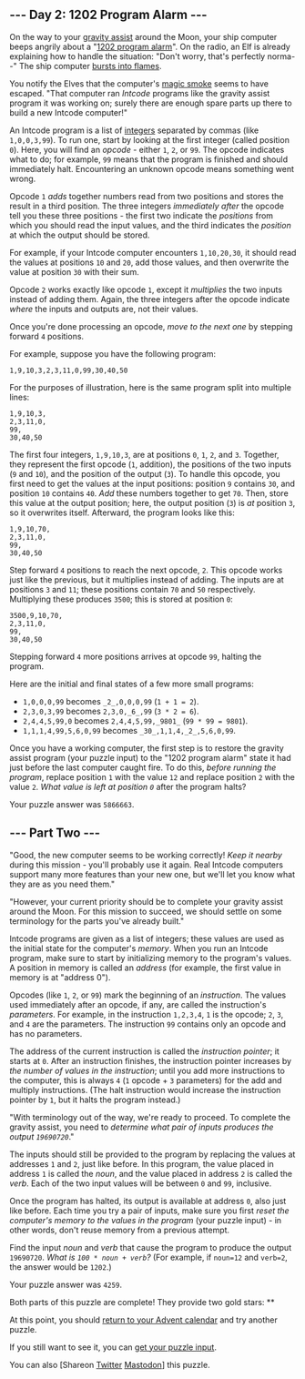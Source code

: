 ## \--- Day 2: 1202 Program Alarm ---

On the way to your [gravity assist](https://en.wikipedia.org/wiki/Gravity_assist) around the Moon, your ship computer beeps angrily about a "[1202 program alarm](https://www.hq.nasa.gov/alsj/a11/a11.landing.html#1023832)". On the radio, an Elf is already explaining how to handle the situation: "Don't worry, that's perfectly norma--" The ship computer [bursts into flames](https://en.wikipedia.org/wiki/Halt_and_Catch_Fire).

You notify the Elves that the computer's [magic smoke](https://en.wikipedia.org/wiki/Magic_smoke) seems to have escaped. "That computer ran _Intcode_ programs like the gravity assist program it was working on; surely there are enough spare parts up there to build a new Intcode computer!"

An Intcode program is a list of [integers](https://en.wikipedia.org/wiki/Integer) separated by commas (like `1,0,0,3,99`). To run one, start by looking at the first integer (called position `0`). Here, you will find an _opcode_ - either `1`, `2`, or `99`. The opcode indicates what to do; for example, `99` means that the program is finished and should immediately halt. Encountering an unknown opcode means something went wrong.

Opcode `1` _adds_ together numbers read from two positions and stores the result in a third position. The three integers _immediately after_ the opcode tell you these three positions - the first two indicate the _positions_ from which you should read the input values, and the third indicates the _position_ at which the output should be stored.

For example, if your Intcode computer encounters `1,10,20,30`, it should read the values at positions `10` and `20`, add those values, and then overwrite the value at position `30` with their sum.

Opcode `2` works exactly like opcode `1`, except it _multiplies_ the two inputs instead of adding them. Again, the three integers after the opcode indicate _where_ the inputs and outputs are, not their values.

Once you're done processing an opcode, _move to the next one_ by stepping forward `4` positions.

For example, suppose you have the following program:

    1,9,10,3,2,3,11,0,99,30,40,50

For the purposes of illustration, here is the same program split into multiple lines:

    1,9,10,3,
    2,3,11,0,
    99,
    30,40,50

The first four integers, `1,9,10,3`, are at positions `0`, `1`, `2`, and `3`. Together, they represent the first opcode (`1`, addition), the positions of the two inputs (`9` and `10`), and the position of the output (`3`). To handle this opcode, you first need to get the values at the input positions: position `9` contains `30`, and position `10` contains `40`. _Add_ these numbers together to get `70`. Then, store this value at the output position; here, the output position (`3`) is _at_ position `3`, so it overwrites itself. Afterward, the program looks like this:

    1,9,10,70,
    2,3,11,0,
    99,
    30,40,50

Step forward `4` positions to reach the next opcode, `2`. This opcode works just like the previous, but it multiplies instead of adding. The inputs are at positions `3` and `11`; these positions contain `70` and `50` respectively. Multiplying these produces `3500`; this is stored at position `0`:

    3500,9,10,70,
    2,3,11,0,
    99,
    30,40,50

Stepping forward `4` more positions arrives at opcode `99`, halting the program.

Here are the initial and final states of a few more small programs:

- `1,0,0,0,99` becomes `_2_,0,0,0,99` (`1 + 1 = 2`).
- `2,3,0,3,99` becomes `2,3,0,_6_,99` (`3 * 2 = 6`).
- `2,4,4,5,99,0` becomes `2,4,4,5,99,_9801_` (`99 * 99 = 9801`).
- `1,1,1,4,99,5,6,0,99` becomes `_30_,1,1,4,_2_,5,6,0,99`.

Once you have a working computer, the first step is to restore the gravity assist program (your puzzle input) to the "1202 program alarm" state it had just before the last computer caught fire. To do this, _before running the program_, replace position `1` with the value `12` and replace position `2` with the value `2`. _What value is left at position `0`_ after the program halts?

Your puzzle answer was `5866663`.

## \--- Part Two ---

"Good, the new computer seems to be working correctly! _Keep it nearby_ during this mission - you'll probably use it again. Real Intcode computers support many more features than your new one, but we'll let you know what they are as you need them."

"However, your current priority should be to complete your gravity assist around the Moon. For this mission to succeed, we should settle on some terminology for the parts you've already built."

Intcode programs are given as a list of integers; these values are used as the initial state for the computer's _memory_. When you run an Intcode program, make sure to start by initializing memory to the program's values. A position in memory is called an _address_ (for example, the first value in memory is at "address 0").

Opcodes (like `1`, `2`, or `99`) mark the beginning of an _instruction_. The values used immediately after an opcode, if any, are called the instruction's _parameters_. For example, in the instruction `1,2,3,4`, `1` is the opcode; `2`, `3`, and `4` are the parameters. The instruction `99` contains only an opcode and has no parameters.

The address of the current instruction is called the _instruction pointer_; it starts at `0`. After an instruction finishes, the instruction pointer increases by _the number of values in the instruction_; until you add more instructions to the computer, this is always `4` (`1` opcode + `3` parameters) for the add and multiply instructions. (The halt instruction would increase the instruction pointer by `1`, but it halts the program instead.)

"With terminology out of the way, we're ready to proceed. To complete the gravity assist, you need to _determine what pair of inputs produces the output `19690720`_."

The inputs should still be provided to the program by replacing the values at addresses `1` and `2`, just like before. In this program, the value placed in address `1` is called the _noun_, and the value placed in address `2` is called the _verb_. Each of the two input values will be between `0` and `99`, inclusive.

Once the program has halted, its output is available at address `0`, also just like before. Each time you try a pair of inputs, make sure you first _reset the computer's memory to the values in the program_ (your puzzle input) - in other words, don't reuse memory from a previous attempt.

Find the input _noun_ and _verb_ that cause the program to produce the output `19690720`. _What is `100 * noun + verb`?_ (For example, if `noun=12` and `verb=2`, the answer would be `1202`.)

Your puzzle answer was `4259`.

Both parts of this puzzle are complete! They provide two gold stars: \*\*

At this point, you should [return to your Advent calendar](/2019) and try another puzzle.

If you still want to see it, you can [get your puzzle input](2/input).

You can also \[Shareon [Twitter](https://twitter.com/intent/tweet?text=I%27ve+completed+%221202+Program+Alarm%22+%2D+Day+2+%2D+Advent+of+Code+2019&url=https%3A%2F%2Fadventofcode%2Ecom%2F2019%2Fday%2F2&related=ericwastl&hashtags=AdventOfCode) [Mastodon](<javascript:void(0);>)\] this puzzle.
